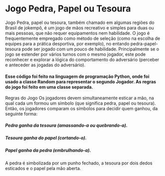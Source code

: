 # Jogo Pedra, Papel ou Tesoura

Jogo Pedra, papel ou tesoura, também chamado em algumas regiões do Brasil de jokempô, é um jogo de mãos recreativo e simples para duas ou mais pessoas, que não requer equipamentos nem habilidade.
O jogo é frequentemente empregado como método de seleção (como na escolha de equipes para a prática desportiva, por exemplo), no entando pedra-papel-tesoura pode ser jogado com um pouco de habilidade. Principalmente se o jogo se estender por vários turnos com o mesmo jogador, este pode reconhecer e explorar a lógica do comportamento do adversário (perceber e anteceder as jogadas do adversário).

#### Esse código foi feito na linguagem de programação Python, onde foi usado a classe Random para representar o segundo Jogador. As regras do jogo foi feito em uma classe separada.
Regras do Jogo
Os jogadores devem simultaneamente esticar a mão, na qual cada um formou um símbolo (que significa pedra, papel ou tesoura). Então, os jogadores comparam os símbolos para decidir quem ganhou, da seguinte forma:

##### Pedra ganha da tesoura (amassando-a ou quebrando-a).
##### Tesoura ganha do papel (cortando-o).
##### Papel ganha da pedra (embrulhando-a).
A pedra é simbolizada por um punho fechado, a tesoura por dois dedos esticados e o papel pela mão aberta.
